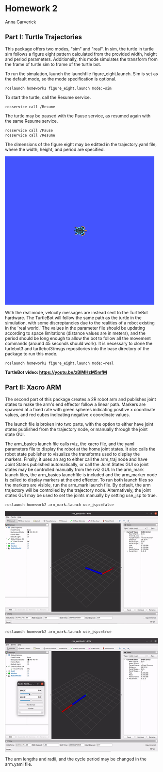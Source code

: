 
<h1>Homework 2</h1>
<p>Anna Garverick</p>

<h2>Part I: Turtle Trajectories</h2>


This package offers two modes, "sim" and "real". In sim, the turtle in turtle sim follows a figure eight pattern calculated from the provided width, height and period parameters. Additionally, this mode simulates the transform from the frame of turtle sim to frame of the turtle bot. 

To run the simulation, launch the launchfile figure_eight.launch. Sim is set as the default mode, so the mode specification is optional. 

    roslaunch homework2 figure_eight.launch mode:=sim
    
To start the turtle, call the Resume service.    
    
    rosservice call /Resume

The turtle may be paused with the Pause service, as resumed again with the same Resume service.
    
    rosservice call /Pause
    rosservice call /Resume

The dimensions of the figure eight may be editted in the trajectory.yaml file, where the width, height, and period are specified. 

![Figure-Eight Gif](figure8.gif)

With the real mode, velocity messages are instead sent to the TurtleBot hardware. The TurtleBot will follow the same path as the turtle in the simulation, with some discreptancies due to the realities of a robot existing in the 'real world.' The values in the parameter file should be updating according to space limitations (distance values are in meters), and the period should be long enough to allow the bot to follow all the movement commands (around 45 seconds should work).  It is necessary to clone the turlebot3 and turtlebot3/msgs repositories into the base directory of the package to run this mode. 

    roslaunch homework2 figure_eight.launch mode:=real


**TurtleBot video: 
https://youtu.be/zBIMHzM5mfM**

<h2>Part II: Xacro ARM</h2>

The second part of this package creates a 2R robot arm and publishes joint states to make the arm's end effector follow a linear path. Markers are spawned at a fixed rate with green spheres indicating positive x coordinate values, and red cubes indicating negative x coordinate values.

The launch file is broken into two parts, with the option to either have joint states published from the trajectory node, or manually through the joint state GUI. 

The arm_basics launch file calls rviz, the xacro file, and the yaml parameters file to display the robot at the home joint states. It also calls the robot state publisher to visualize the transforms used to display the markers. Finally, it uses an arg to either call the arm_traj node and have Joint States published automatically, or call the Joint States GUI so joint states may be controlled manually from the rviz GUI. In the arm_mark launch files, the arm_basics launchfile is included and the arm_marker node is called to display markers at the end effector. To run both launch files so the markers are visible, run the arm_mark launch file. By default, the arm trajectory will be controlled by the trajectory node. Alternatively, the joint states GUI may be used to set the joints manually by setting use_jsp to true.

    roslaunch homework2 arm_mark.launch use_jsp:=false
![arm_traj Node](arm_trajectory.gif)

    roslaunch homework2 arm_mark.launch use_jsp:=true

![Joint States GUI](JointStatesGUI.gif)

The arm lengths and radii, and the cycle period may be changed in the arm.yaml file.


